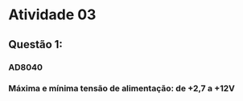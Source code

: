 # Atividade 03

## Questão 1:

### AD8040
### Máxima e mínima tensão de alimentação: de +2,7 a +12V








